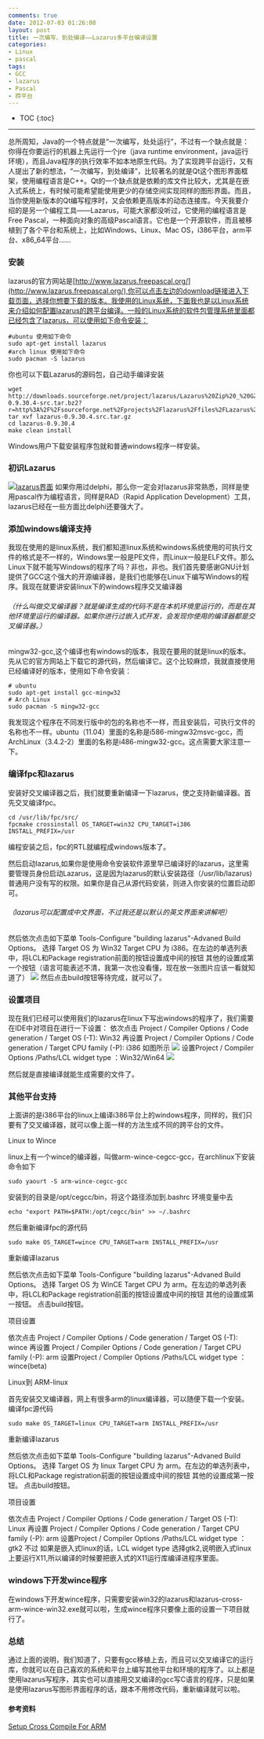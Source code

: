 ```yaml
---
comments: true
date: 2012-07-03 01:26:08
layout: post
title: 一次编写、到处编译——Lazarus多平台编译设置
categories:
- Linux
- pascal
tags:
- GCC
- lazarus
- Pascal
- 跨平台
---
```



* TOC
{:toc}
<hr/>
总所周知，Java的一个特点就是“一次编写，处处运行”，不过有一个缺点就是：你得在你要运行的机器上先运行一个jre（java runtime environment，java运行环境），而且Java程序的执行效率不如本地原生代码。为了实现跨平台运行，又有人提出了新的想法，“一次编写，到处编译”，比较著名的就是Qt这个图形界面框架，使用编程语言是C++。Qt的一个缺点就是依赖的库文件比较大，尤其是在嵌入式系统上，有时候可能希望能使用更少的存储空间实现同样的图形界面。而且，当你使用新版本的Qt编写程序时，又会依赖更高版本的动态连接库。今天我要介绍的是另一个编程工具——Lazarus，可能大家都没听过，它使用的编程语言是Free Pascal，一种面向对象的高级Pascal语言。它也是一个开源软件，而且被移植到了各个平台和系统上，比如Windows、Linux、Mac OS，i386平台，arm平台、x86_64平台......




### 安装


lazarus的官方网站是[http://www.lazarus.freepascal.org/](http://www.lazarus.freepascal.org/),你可以点击左边的download链接进入下载页面，选择你想要下载的版本。我使用的Linux系统，下面我也是以Linux系统来介绍如何配置lazarus的跨平台编译。一般的Linux系统的软件包管理系统里面都已经包含了lazarus，可以使用如下命令安装：

    
    
    #ubuntu 使用如下命令
    sudo apt-get install lazarus
    #arch linux 使用如下命令
    sudo pacman -S lazarus
    


你也可以下载Lazarus的源码包，自己动手编译安装
    
    
    wget http://downloads.sourceforge.net/project/lazarus/Lazarus%20Zip%20_%20GZip/Lazarus%200.9.30.4/lazarus-0.9.30.4-src.tar.bz2?r=http%3A%2F%2Fsourceforge.net%2Fprojects%2Flazarus%2Ffiles%2FLazarus%2520Zip%2520_%2520GZip%2FLazarus%25200.9.30.4%2F&ts;=1341246028&use;_mirror=ncu
    tar xvf lazarus-0.9.30.4.src.tar.gz
    cd lazarus-0.9.30.4
    make clean install
    


Windows用户下载安装程序包就和普通windows程序一样安装。




### 初识Lazarus


[![lazarus界面](http://andylinux-wordpress.stor.sinaapp.com/uploads/2012/07/2012-07-03-002311_1364x733_scrot-300x161.png)](http://andylinux-wordpress.stor.sinaapp.com/uploads/2012/07/2012-07-03-002311_1364x733_scrot.png)
如果你用过delphi，那么你一定会对lazarus非常熟悉，同样是使用pascal作为编程语言，同样是RAD（Rapid Application Development）工具，lazarus已经在一些方面比delphi还要强大了。





### 添加windows编译支持



我现在使用的是linux系统，我们都知道linux系统和windows系统使用的可执行文件的格式是不一样的，Windows里一般是PE文件，而Linux一般是ELF文件。那么Linux下就不能写Windows的程序了吗？非也，非也。我们首先要感谢GNU计划提供了GCC这个强大的开源编译器，是我们也能够在Linux下编写Windows的程序。我现在就要讲安装linux下的windows程序交叉编译器

###### （什么叫做交叉编译器？就是编译生成的代码不是在本机环境里运行的，而是在其他环境里运行的编译器。如果你进行过嵌入式开发，会发现你使用的编译器都是交叉编译器。）


mingw32-gcc,这个编译也有windows的版本，我现在要用的就是linux的版本。先从它的官方网站上下载它的源代码，然后编译它。这个比较麻烦，我就直接使用已经编译好的版本，使用如下命令安装：

    
    
    # ubuntu
    sudo apt-get install gcc-mingw32
    # Arch Linux
    sudo pacman -S mingw32-gcc
    


我发现这个程序在不同发行版中的包的名称也不一样，而且安装后，可执行文件的名称也不一样。ubuntu（11.04）里面的名称是i586-mingw32msvc-gcc，而ArchLinux（3.4.2-2）里面的名称是i486-mingw32-gcc。这点需要大家注意一下。


### 编译fpc和lazarus


 安装好交叉编译器之后，我们就要重新编译一下lazarus，使之支持新编译器。首先交叉编译fpc。

    
    
    cd /usr/lib/fpc/src/
    fpcmake crossinstall OS_TARGET=win32 CPU_TARGET=i386 INSTALL_PREFIX=/usr
    


编程安装之后，fpc的RTL就编程成windows版本了。


然后启动lazarus,如果你是使用命令安装软件源里早已编译好的lazarus，这里需要管理员身份启动Lazarus，这是因为lazarus的默认安装路径（/usr/lib/lazarus)普通用户没有写的权限。如果你是自己从源代码安装，则进入你安装的位置启动即可。

###### （lazarus可以配置成中文界面，不过我还是以默认的英文界面来讲解吧）

###### 
然后依次点击如下菜单  Tools-Configure "building lazarus"-Advaned Build Options。
选择 Target OS 为 Win32 Target CPU 为 i386。在左边的单选列表中，将LCL和Package registration前面的按钮设置成中间的按钮
其他的设置成第一个按钮（语言可能表述不清，我第一次也没看懂，现在放一张图片应该一看就知道了）
[![](http://andylinux-wordpress.stor.sinaapp.com/uploads/2012/07/2012-07-03-005347_706x556_scrot.png)](http://andylinux-wordpress.stor.sinaapp.com/uploads/2012/07/2012-07-03-005347_706x556_scrot.png)
然后点击build按钮等待完成，就可以了。



### 设置项目


 现在我们已经可以使用我们的lazarus在linux下写出windows的程序了，我们需要在IDE中对项目在进行一下设置：
依次点击  Project / Compiler Options / Code generation / Target OS (-T): Win32
再设置 Project / Compiler Options / Code generation / Target CPU family (-P): i386
如图所示
[![](http://andylinux-wordpress.stor.sinaapp.com/uploads/2012/07/2012-07-03-010128_706x526_scrot.png)](http://andylinux-wordpress.stor.sinaapp.com/uploads/2012/07/2012-07-03-010128_706x526_scrot.png)
设置Project / Compiler Options /Paths/LCL widget type ：Win32/Win64
[![](http://andylinux-wordpress.stor.sinaapp.com/uploads/2012/07/2012-07-03-011416_703x527_scrot.png)](http://andylinux-wordpress.stor.sinaapp.com/uploads/2012/07/2012-07-03-011416_703x527_scrot.png)

然后就是直接编译就能生成需要的文件了。




### 其他平台支持


上面讲的是i386平台的linux上编译i386平台上的windows程序，同样的，我们只要有了交叉编译器，就可以像上面一样的方法生成不同的跨平台的文件。


Linux to Wince  



linux上有一个wince的编译器，叫做arm-wince-cegcc-gcc，在archlinux下安装命令如下

    
    
    sudo yaourt -S arm-wince-cegcc-gcc
    


安装到的目录是/opt/cegcc/bin，将这个路径添加到.bashrc 环境变量中去 

    
    
    echo "export PATH=$PATH:/opt/cegcc/bin" >> ~/.bashrc
    


然后重新编译fpc的源代码

    
    
    sudo make OS_TARGET=wince CPU_TARGET=arm INSTALL_PREFIX=/usr
    


重新编译lazarus


然后依次点击如下菜单  Tools-Configure "building lazarus"-Advaned Build Options。
选择 Target OS 为 WinCE Target CPU 为 arm。在左边的单选列表中，将LCL和Package registration前面的按钮设置成中间的按钮
其他的设置成第一按钮。
点击build按钮。



项目设置

  

依次点击  Project / Compiler Options / Code generation / Target OS (-T): wince
再设置 Project / Compiler Options / Code generation / Target CPU family (-P): arm
设置Project / Compiler Options /Paths/LCL widget type ：wince(beta)


Linux到 ARM-linux   



首先安装交叉编译器，网上有很多arm的linux编译器，可以随便下载一个安装。
编译fpc源代码

    
    
    sudo make OS_TARGET=linux CPU_TARGET=arm INSTALL_PREFIX=/usr
    


重新编译lazarus


然后依次点击如下菜单  Tools-Configure "building lazarus"-Advaned Build Options。
选择 Target OS 为 linux Target CPU 为 arm。在左边的单选列表中，将LCL和Package registration前面的按钮设置成中间的按钮
其他的设置成第一按钮。
点击build按钮。



项目设置

  

依次点击  Project / Compiler Options / Code generation / Target OS (-T): Linux
再设置 Project / Compiler Options / Code generation / Target CPU family (-P): arm
设置Project / Compiler Options /Paths/LCL widget type ：gtk2
不过 如果是嵌入式linux的话，LCL widget type 选择gtk2,说明嵌入式linux上要运行X11,所以编译的时候要把嵌入式的X11运行库编译进程序里面。



### windows下开发wince程序


 在windows下开发wince程序，只需要安装win32的lazarus和lazarus-cross-arm-wince-win32.exe就可以啦，生成wince程序只要像上面的设置一下项目就行了。



### 总结


通过上面的说明，我们知道了，只要有gcc移植上去，而且可以交叉编译它的运行库，你就可以在自己喜欢的系统和平台上编写其他平台和环境的程序了。以上都是使用lazarus写程序，其实也可以直接用交叉编译的gcc写C语言的程序，只是如果是使用lazarus写图形界面程序的话，跟本不用修改代码，重新编译就可以啦。






#### 参考资料


 [Setup Cross Compile For ARM](http://wiki.freepascal.org/Setup_Cross_Compile_For_ARM#Make_FPC_able_to_cross_compile_for_arm-linux)
